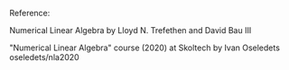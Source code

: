 
Reference:

Numerical Linear Algebra by Lloyd N. Trefethen and David Bau III

"Numerical Linear Algebra" course (2020) at Skoltech by Ivan Oseledets oseledets/nla2020
